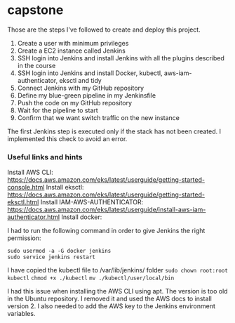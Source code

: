 # capstone

Those are the steps I've followed to create and deploy this project.

1. Create a user with minimum privileges
2. Create a EC2 instance called Jenkins
3. SSH login into Jenkins and install Jenkins with all the plugins described in the course
4. SSH login into Jenkins and install Docker, kubectl, aws-iam-authenticator, eksctl and tidy
5. Connect Jenkins with my GitHub repository
6. Define my blue-green pipeline in my Jenkinsfile
7. Push the code on my GitHub repository
8. Wait for the pipeline to start
9. Confirm that we want switch traffic on the new instance


The first Jenkins step is executed only if the stack has not been created. I implemented this check to avoid an error.

### Useful links and hints

Install AWS CLI: https://docs.aws.amazon.com/eks/latest/userguide/getting-started-console.html
Install eksctl: https://docs.aws.amazon.com/eks/latest/userguide/getting-started-eksctl.html
Install IAM-AWS-AUTHENTICATOR: https://docs.aws.amazon.com/eks/latest/userguide/install-aws-iam-authenticator.html
Install docker: 

I had to run the following command in order to give Jenkins the right permission:
```
sudo usermod -a -G docker jenkins
sudo service jenkins restart
```

I have copied the kubectl file to /var/lib/jenkins/ folder
`sudo chown root:root kubectl`
`chmod +x ./kubectl`
`mv ./kubectl/user/local/bin`


I had this issue when installing the AWS CLI using apt. The version is too old in the Ubuntu repository. I removed it and used the AWS docs to install version 2. I also needed to add the AWS key to the Jenkins environment variables.
